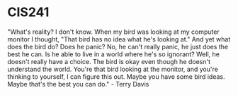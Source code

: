 # CIS241

                                                                                                                                      
"What's reality? I don't know. When my bird was looking at my computer monitor I thought, "That bird has no idea what he's looking at." And yet what does the bird do? Does he panic? No, he can't really panic, he just does the best he can. Is he able to live in a world where he's so ignorant? Well, he doesn't really have a choice. The bird is okay even though he doesn't understand the world. You're that bird looking at the monitor, and you're thinking to yourself, I can figure this out. Maybe you have some bird ideas. Maybe that's the best you can do." - Terry Davis
